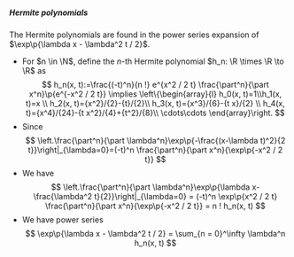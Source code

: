 ##### Hermite polynomials

The Hermite polynomials are found in the power series expansion of $\exp\p{\lambda x - \lambda^2 t / 2}$.

- For $n \in \N$, define the $n$-th Hermite polynomial $h_n: \R \times \R \to \R$ as
  $$
  h_n(x, t):=\frac{(-t)^n}{n !} e^{x^2 / 2 t} \frac{\part^n}{\part x^n}\p{e^{-x^2 / 2 t}} \implies \left\{\begin{array}{l}
  h_0(x, t)=1\\h_1(x, t)=x \\
  h_2(x, t)={x^2}/{2}-{t}/{2}\\
  h_3(x, t)={x^3}/{6}-{t x}/{2} \\
  h_4(x, t)={x^4}/{24}-{t x^2}/{4}+{t^2}/{8}\\
  \cdots\cdots
  \end{array}\right.
  $$
- Since
  $$
  \left.\frac{\part^n}{\part \lambda^n}\exp\p{-\frac{(x-\lambda t)^2}{2 t}}\right|_{\lambda=0}=(-t)^n \frac{\part^n}{\part x^n}{\exp\p{-x^2 / 2 t}}
  $$
- We have
  $$
  \left.\frac{\part^n}{\part \lambda^n}\exp\p{\lambda x-\frac{\lambda^2 t}{2}}\right|_{\lambda=0} = (-t)^n \exp\p{x^2 / 2 t} \frac{\part^n}{\part x^n}{\exp\p{-x^2 / 2 t}} = n ! h_n(x, t)
  $$
- We have power series
  $$
  \exp\p{\lambda x - \lambda^2 t / 2} = \sum_{n = 0}^\infty \lambda^n h_n(x, t)
  $$
